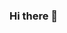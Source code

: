 ### Hi there 👋

<!--
**cznoobik/cznoobik** is a ✨ _special_ ✨ repository because its `README.md` (this file) appears on your GitHub profile.

Here are some ideas to get you started:

- 🔭 I’m currently working on: nothing
- 🌱 I’m currently learning: html/js
- 🤔 I’m looking for help with: ...
- ⚡ Fun fact: ...
-->
